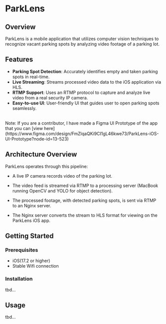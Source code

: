 # ParkLens

## Overview
ParkLens is a mobile application that utilizes computer vision techniques to recognize vacant parking spots by analyzing video footage of a parking lot.

## Features
- **Parking Spot Detection**: Accurately identifies empty and taken parking spots in real-time.
- **Live Streaming**: Streams processed video data to the iOS application via HLS.
- **RTMP Support**: Uses an RTMP protocol to capture and analyze live video from a real security IP camera.
- **Easy-to-use UI**: User-friendly UI that guides user to open parking spots seamlessly.
<br>
Note: If you are a contributor, I have made a Figma UI Prototype of the app that you can [view here](https://www.figma.com/design/FmZlqaQKi9CI1gL46kwe73/ParkLens-iOS-UI-Prototype?node-id=13-523)

## Architecture Overview

ParkLens operates through this pipeline:

- A live IP camera records video of the parking lot.

- The video feed is streamed via RTMP to a processing server (MacBook running OpenCV and YOLO for object detection).

- The processed footage, with detected parking spots, is sent via RTMP to an Nginx server.

- The Nginx server converts the stream to HLS format for viewing on the ParkLens iOS app.

## Getting Started

### Prerequisites
- iOS(17.2 or higher)
- Stable Wifi connection

### Installation

tbd...

## Usage

tbd...


